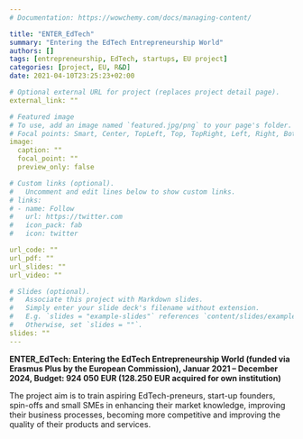 ```yaml
---
# Documentation: https://wowchemy.com/docs/managing-content/

title: "ENTER_EdTech"
summary: "Entering the EdTech Entrepreneurship World"
authors: []
tags: [entrepreneurship, EdTech, startups, EU project]
categories: [project, EU, R&D]
date: 2021-04-10T23:25:23+02:00

# Optional external URL for project (replaces project detail page).
external_link: ""

# Featured image
# To use, add an image named `featured.jpg/png` to your page's folder.
# Focal points: Smart, Center, TopLeft, Top, TopRight, Left, Right, BottomLeft, Bottom, BottomRight.
image:
  caption: ""
  focal_point: ""
  preview_only: false

# Custom links (optional).
#   Uncomment and edit lines below to show custom links.
# links:
# - name: Follow
#   url: https://twitter.com
#   icon_pack: fab
#   icon: twitter

url_code: ""
url_pdf: ""
url_slides: ""
url_video: ""

# Slides (optional).
#   Associate this project with Markdown slides.
#   Simply enter your slide deck's filename without extension.
#   E.g. `slides = "example-slides"` references `content/slides/example-slides.md`.
#   Otherwise, set `slides = ""`.
slides: ""
---
```


**ENTER_EdTech: Entering the EdTech Entrepreneurship World (funded via Erasmus Plus by the European Commission), Januar 2021 – December 2024, Budget: 924 050 EUR (128.250 EUR acquired for own institution)**

The project aim is to train aspiring EdTech-preneurs, start-up founders, spin-offs and small SMEs in enhancing their market knowledge, improving their business processes, becoming more competitive and improving the quality of their products and services.